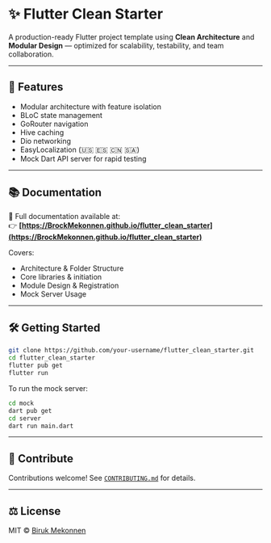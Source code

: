 # ✨ Flutter Clean Starter

A production-ready Flutter project template using **Clean Architecture** and **Modular Design** — optimized for scalability, testability, and team collaboration.

---

## 🚀 Features

- Modular architecture with feature isolation  
- BLoC state management  
- GoRouter navigation  
- Hive caching  
- Dio networking  
- EasyLocalization (🇺🇸 🇪🇸 🇨🇳 🇸🇦)  
- Mock Dart API server for rapid testing  

---

## 📚 Documentation

📖 Full documentation available at:  
👉 **[https://BrockMekonnen.github.io/flutter_clean_starter](https://BrockMekonnen.github.io/flutter_clean_starter)**

Covers:
- Architecture & Folder Structure  
- Core libraries & initiation
- Module Design & Registration  
- Mock Server Usage  

---

## 🛠️ Getting Started

```bash
git clone https://github.com/your-username/flutter_clean_starter.git
cd flutter_clean_starter
flutter pub get
flutter run
```

To run the mock server:

```bash
cd mock
dart pub get
cd server
dart run main.dart
```

---

## 🤝 Contribute

Contributions welcome! See [`CONTRIBUTING.md`](/docs/contributing.md) for details.

---

## ⚖️ License

MIT © [Biruk Mekonnen](https://github.com/BrockMekonnen)